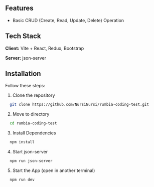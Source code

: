 ## Features

- Basic CRUD (Create, Read, Update, Delete) Operation


## Tech Stack

**Client:** Vite + React, Redux, Bootstrap

**Server:** json-server


## Installation

Follow these steps:

1. Clone the repository
```bash
  git clone https://github.com/NursiNursi/rumbia-coding-test.git
```

2. Move to directory
```bash
  cd rumbia-coding-test
```
    
3. Install Dependencies
```bash
  npm install
```

4. Start json-server
```bash
  npm run json-server
```

5. Start the App (open in another terminal)
```bash
  npm run dev
```
